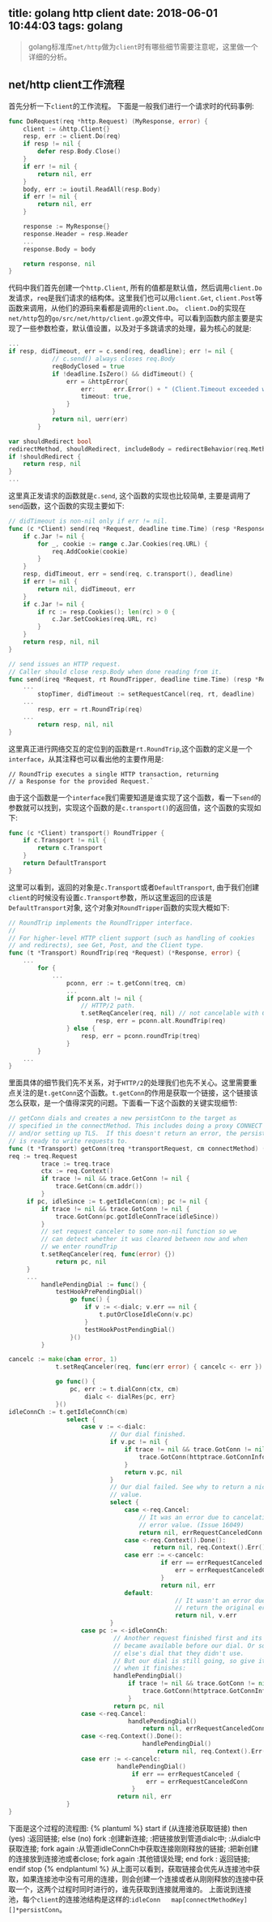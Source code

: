 title: golang http client
date: 2018-06-01 10:44:03
tags: golang
---
>golang标准库`net/http`做为`client`时有哪些细节需要注意呢，这里做一个详细的分析。

## net/http client工作流程

首先分析一下`client`的工作流程。 下面是一般我们进行一个请求时的代码事例:

```go
func DoRequest(req *http.Request) (MyResponse, error) {
    client := &http.Client{}
    resp, err := client.Do(req)
    if resp != nil {
        defer resp.Body.Close()
    }
    if err != nil {
        return nil, err
    }
    body, err := ioutil.ReadAll(resp.Body)
    if err != nil {
        return nil, err
    }

    response := MyResponse{}
    response.Header = resp.Header
    ...
    response.Body = body

    return response, nil
}
```
代码中我们首先创建一个`http.Client`, 所有的值都是默认值，然后调用`client.Do`发请求，`req`是我们请求的结构体。这里我们也可以用`client.Get`, `client.Post`等函数来调用，从他们的源码来看都是调用的`client.Do`。
`client.Do`的实现在`net/http`包的`go/src/net/http/client.go`源文件中。可以看到函数内部主要是实现了一些参数检查，默认值设置，以及对于多跳请求的处理，最为核心的就是:
```go
...
if resp, didTimeout, err = c.send(req, deadline); err != nil {
            // c.send() always closes req.Body
            reqBodyClosed = true
            if !deadline.IsZero() && didTimeout() {
                err = &httpError{
                    err:     err.Error() + " (Client.Timeout exceeded while awaiting headers)",
                    timeout: true,
                }
            }
            return nil, uerr(err)
        }

var shouldRedirect bool
redirectMethod, shouldRedirect, includeBody = redirectBehavior(req.Method, resp, reqs[0])
if !shouldRedirect {
    return resp, nil
}
...

```

这里真正发请求的函数就是`c.send`, 这个函数的实现也比较简单, 主要是调用了`send`函数，这个函数的实现主要如下:

```go
// didTimeout is non-nil only if err != nil.
func (c *Client) send(req *Request, deadline time.Time) (resp *Response, didTimeout func() bool, err error) {
    if c.Jar != nil {
        for _, cookie := range c.Jar.Cookies(req.URL) {
            req.AddCookie(cookie)
        }
    }
    resp, didTimeout, err = send(req, c.transport(), deadline)
    if err != nil {
        return nil, didTimeout, err
    }
    if c.Jar != nil {
        if rc := resp.Cookies(); len(rc) > 0 {
            c.Jar.SetCookies(req.URL, rc)
        }
    }
    return resp, nil, nil
}
```

```go
// send issues an HTTP request.
// Caller should close resp.Body when done reading from it.
func send(ireq *Request, rt RoundTripper, deadline time.Time) (resp *Response, didTimeout func() bool, err error) {
    ...
        stopTimer, didTimeout := setRequestCancel(req, rt, deadline)
    ...
        resp, err = rt.RoundTrip(req)
    ...
        return resp, nil, nil
}
```
这里真正进行网络交互的定位到的函数是`rt.RoundTrip`,这个函数的定义是一个`interface`，从其注释也可以看出他的主要作用是:
```
// RoundTrip executes a single HTTP transaction, returning
// a Response for the provided Request.`
```
由于这个函数是一个`interface`我们需要知道是谁实现了这个函数，看一下`send`的参数就可以找到，实现这个函数的是`c.transport()`的返回值，这个函数的实现如下:
```go
func (c *Client) transport() RoundTripper {
    if c.Transport != nil {
        return c.Transport
    }
    return DefaultTransport
}
```
这里可以看到，返回的对象是`c.Transport`或者`DefaultTransport`, 由于我们创建`client`的时候没有设置`c.Transport`参数，所以这里返回的应该是`DefaultTransport`对象, 这个对象对`RoundTripper`函数的实现大概如下:
```go
// RoundTrip implements the RoundTripper interface.
//
// For higher-level HTTP client support (such as handling of cookies
// and redirects), see Get, Post, and the Client type.
func (t *Transport) RoundTrip(req *Request) (*Response, error) {
    ...
        for {
            ...
                pconn, err := t.getConn(treq, cm)
                ...
                if pconn.alt != nil {
                    // HTTP/2 path.
                    t.setReqCanceler(req, nil) // not cancelable with CancelRequest
                        resp, err = pconn.alt.RoundTrip(req)
                } else {
                    resp, err = pconn.roundTrip(treq)
                }
        }
    ...
}
```
里面具体的细节我们先不关系，对于`HTTP/2`的处理我们也先不关心。这里需要重点关注的是`t.getConn`这个函数。`t.getConn`的作用是获取一个链接，这个链接该怎么获取，是一个值得深究的问题。下面看一下这个函数的关键实现细节:
```go
// getConn dials and creates a new persistConn to the target as
// specified in the connectMethod. This includes doing a proxy CONNECT
// and/or setting up TLS.  If this doesn't return an error, the persistConn
// is ready to write requests to.
func (t *Transport) getConn(treq *transportRequest, cm connectMethod) (*persistConn, error) {
req := treq.Request
         trace := treq.trace
         ctx := req.Context()
         if trace != nil && trace.GetConn != nil {
             trace.GetConn(cm.addr())
         }
     if pc, idleSince := t.getIdleConn(cm); pc != nil {
         if trace != nil && trace.GotConn != nil {
             trace.GotConn(pc.gotIdleConnTrace(idleSince))
         }
         // set request canceler to some non-nil function so we
         // can detect whether it was cleared between now and when
         // we enter roundTrip
         t.setReqCanceler(req, func(error) {})
             return pc, nil
     }
     ...
         handlePendingDial := func() {
             testHookPrePendingDial()
                 go func() {
                     if v := <-dialc; v.err == nil {
                         t.putOrCloseIdleConn(v.pc)
                     }
                     testHookPostPendingDial()
                 }()
         }

cancelc := make(chan error, 1)
             t.setReqCanceler(req, func(err error) { cancelc <- err })

             go func() {
                 pc, err := t.dialConn(ctx, cm)
                     dialc <- dialRes{pc, err}
             }()
idleConnCh := t.getIdleConnCh(cm)
                select {
                    case v := <-dialc:
                            // Our dial finished.
                            if v.pc != nil {
                                if trace != nil && trace.GotConn != nil && v.pc.alt == nil {
                                    trace.GotConn(httptrace.GotConnInfo{Conn: v.pc.conn})
                                }
                                return v.pc, nil
                            }
                            // Our dial failed. See why to return a nicer error
                            // value.
                            select {
                                case <-req.Cancel:
                                    // It was an error due to cancelation, so prioritize that
                                    // error value. (Issue 16049)
                                    return nil, errRequestCanceledConn
                                case <-req.Context().Done():
                                        return nil, req.Context().Err()
                                case err := <-cancelc:
                                          if err == errRequestCanceled {
                                              err = errRequestCanceledConn
                                          }
                                          return nil, err
                                default:
                                              // It wasn't an error due to cancelation, so
                                              // return the original error message:
                                              return nil, v.err
                            }
                    case pc := <-idleConnCh:
                             // Another request finished first and its net.Conn
                             // became available before our dial. Or somebody
                             // else's dial that they didn't use.
                             // But our dial is still going, so give it away
                             // when it finishes:
                             handlePendingDial()
                                 if trace != nil && trace.GotConn != nil {
                                     trace.GotConn(httptrace.GotConnInfo{Conn: pc.conn, Reused: pc.isReused()})
                                 }
                             return pc, nil
                    case <-req.Cancel:
                                 handlePendingDial()
                                     return nil, errRequestCanceledConn
                    case <-req.Context().Done():
                                     handlePendingDial()
                                         return nil, req.Context().Err()
                    case err := <-cancelc:
                              handlePendingDial()
                                  if err == errRequestCanceled {
                                      err = errRequestCanceledConn
                                  }
                              return nil, err
                }
}
```
下面是这个过程的流程图:
{% plantuml %}
start
if (从连接池获取链接) then (yes)
    :返回链接;
else (no)
  fork
	:创建新连接;
    :把链接放到管道dialc中;
    :从dialc中获取连接;
  fork again
	:从管道idleConnCh中获取连接刚刚释放的链接;
    :把新创建的连接放到连接池或者close;
  fork again
    :其他错误处理;
  end fork
  : 返回链接;
endif
stop
{% endplantuml %}
从上面可以看到，获取链接会优先从连接池中获取，如果连接池中没有可用的连接，则会创建一个连接或者从刚刚释放的连接中获取一个，这两个过程时同时进行的，谁先获取到连接就用谁的。
上面说到连接池，每个`client`的连接池结构是这样的:`idleConn   map[connectMethodKey][]*persistConn`。
